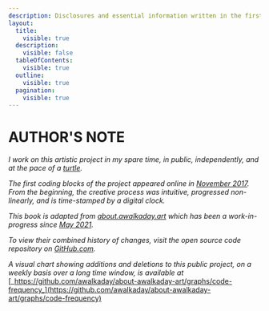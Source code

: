 ```yaml
---
description: Disclosures and essential information written in the first person.
layout:
  title:
    visible: true
  description:
    visible: false
  tableOfContents:
    visible: true
  outline:
    visible: true
  pagination:
    visible: true
---
```


# AUTHOR'S NOTE

_I work on this artistic project in my spare time, in public, independently, and at the pace of a_ [_turtle_](https://en.m.wikipedia.org/wiki/Cultural\_depictions\_of\_turtles)_._&#x20;

_The first coding blocks of the project appeared online in_ [_November 2017_](https://github.com/daqhris/daqhris.github.io/commit/80a18e2a08c1413ea8b4a26d1a86129624b8809f)_. From the beginning, the creative process was intuitive, progressed non-linearly, and is time-stamped by a digital clock._

_This book is adapted from_ [_about.awalkaday.art_](https://about.awalkaday.art) _which has been a work-in-progress since_ [_May 2021_](https://github.com/awalkaday/about-awalkaday-art/commit/32eced8e914f46d9364a5d5fb6ec11c5bd7be7a4)_._&#x20;

_To view their combined history of changes, visit the open source code repository on_ [_GitHub.com_](https://github.com/awalkaday/about-awalkaday-art/tree/book)_._

_A visual chart showing additions and deletions to this public project, on a weekly basis over a long time window, is available at_ [_https://github.com/awalkaday/about-awalkaday-art/graphs/code-frequency_](https://github.com/awalkaday/about-awalkaday-art/graphs/code-frequency)

